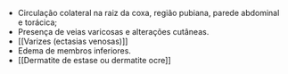 - Circulação colateral na raiz da coxa, região pubiana, parede abdominal e torácica; 
- Presença de veias varicosas e alterações cutâneas.
- [[Varizes (ectasias venosas)]]
- Edema de membros inferiores.
- [[Dermatite de estase ou dermatite ocre]]